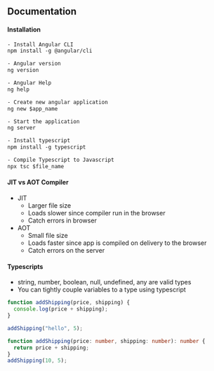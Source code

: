 ## Documentation

#### Installation

```txt
- Install Angular CLI
npm install -g @angular/cli

- Angular version
ng version

- Angular Help
ng help

- Create new angular application
ng new $app_name

- Start the application
ng server

- Install typescript
npm install -g typescript

- Compile Typescript to Javascript
npx tsc $file_name
```

#### JIT vs AOT Compiler

- JIT
  - Larger file size
  - Loads slower since compiler run in the browser
  - Catch errors in browser
- AOT
  - Small file size
  - Loads faster since app is compiled on delivery to the browser
  - Catch errors on the server

#### Typescripts

- string, number, boolean, null, undefined, any are valid types
- You can tightly couple variables to a type using typescript

```js
function addShipping(price, shipping) {
  console.log(price + shipping);
}

addShipping("hello", 5);
```

```ts
function addShipping(price: number, shipping: number): number {
  return price + shipping;
}
addShipping(10, 5);
```
